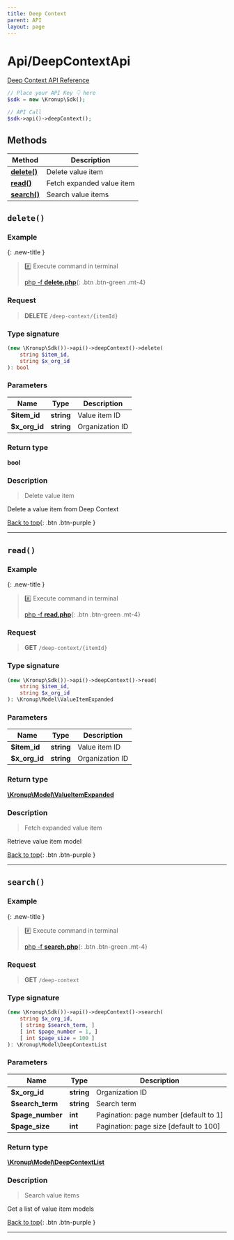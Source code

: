 ```yaml
---
title: Deep Context
parent: API
layout: page
---
```


# Api/DeepContextApi

[Deep Context API Reference](https://api.kronup.com/#tag/Deep-Context)

```php
// Place your API Key 👇 here
$sdk = new \Kronup\Sdk();

// API Call
$sdk->api()->deepContext();
```

## Methods

Method | Description
------------- | -------------
[**delete()**](#delete) | Delete value item
[**read()**](#read) | Fetch expanded value item
[**search()**](#search) | Search value items



## `delete()`

### Example

{: .new-title }
> #️⃣ Execute command in terminal 
> 
> [php -f **delete.php**](https://github.com/kronup/kronup-php/blob/main/examples/Api/DeepContextApi/delete.php){: .btn .btn-green .mt-4}

### Request

> **DELETE** `/deep-context/{itemId}`

### Type signature

```php
(new \Kronup\Sdk())->api()->deepContext()->delete(
    string $item_id,
    string $x_org_id
): bool
```

### Parameters

Name | Type | Description
------------- | ------------- | -------------
 **$item_id** | **string**  | Value item ID 
 **$x_org_id** | **string**  | Organization ID 

### Return type

**bool**

### Description

> Delete value item

Delete a value item from Deep Context

[Back to top](#top){: .btn .btn-purple }

---



## `read()`

### Example

{: .new-title }
> #️⃣ Execute command in terminal 
> 
> [php -f **read.php**](https://github.com/kronup/kronup-php/blob/main/examples/Api/DeepContextApi/read.php){: .btn .btn-green .mt-4}

### Request

> **GET** `/deep-context/{itemId}`

### Type signature

```php
(new \Kronup\Sdk())->api()->deepContext()->read(
    string $item_id,
    string $x_org_id
): \Kronup\Model\ValueItemExpanded
```

### Parameters

Name | Type | Description
------------- | ------------- | -------------
 **$item_id** | **string**  | Value item ID 
 **$x_org_id** | **string**  | Organization ID 

### Return type

[**\Kronup\Model\ValueItemExpanded**](../../Model/ValueItemExpanded)

### Description

> Fetch expanded value item

Retrieve value item model

[Back to top](#top){: .btn .btn-purple }

---



## `search()`

### Example

{: .new-title }
> #️⃣ Execute command in terminal 
> 
> [php -f **search.php**](https://github.com/kronup/kronup-php/blob/main/examples/Api/DeepContextApi/search.php){: .btn .btn-green .mt-4}

### Request

> **GET** `/deep-context`

### Type signature

```php
(new \Kronup\Sdk())->api()->deepContext()->search(
    string $x_org_id,
    [ string $search_term, ]
    [ int $page_number = 1, ]
    [ int $page_size = 100 ]
): \Kronup\Model\DeepContextList
```

### Parameters

Name | Type | Description
------------- | ------------- | -------------
 **$x_org_id** | **string**  | Organization ID 
 **$search_term** | **string**  | Search term 
 **$page_number** | **int**  | Pagination: page number  [default to 1]
 **$page_size** | **int**  | Pagination: page size  [default to 100]

### Return type

[**\Kronup\Model\DeepContextList**](../../Model/DeepContextList)

### Description

> Search value items

Get a list of value item models

[Back to top](#top){: .btn .btn-purple }

---
